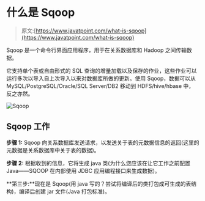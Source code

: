 # 什么是 Sqoop

> 原文:[https://www.javatpoint.com/what-is-sqoop](https://www.javatpoint.com/what-is-sqoop)

Sqoop 是一个命令行界面应用程序，用于在关系数据库和 Hadoop 之间传输数据。

它支持单个表或自由形式的 SQL 查询的增量加载以及保存的作业，这些作业可以运行多次以导入自上次导入以来对数据库所做的更新。使用 Sqoop，数据可以从 MySQL/PostgreSQL/Oracle/SQL Server/DB2 移动到 HDFS/hive/hbase 中，反之亦然。

![Sqoop](../Images/15a4a14b4b4bb9a8face2c848dffe534.png)

## Sqoop 工作

**步骤 1:** Sqoop 向关系数据库发送请求，以发送关于表的元数据信息的返回(这里的元数据是关系数据库中关于表的数据)。

**步骤 2:** 根据收到的信息，它将生成 java 类(为什么您应该在让它工作之前配置 Java——SQOOP 在内部使用 JDBC 应用编程接口来生成数据)。

**第三步:**现在是 Sqoop(用 java 写的？尝试将编译后的类打包成可生成的表结构)，编译后创建 jar 文件(Java 打包标准)。